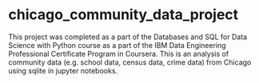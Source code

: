 # chicago_community_data_project
This project was completed as a part of the Databases and SQL for Data Science with Python course as a part of the IBM Data Engineering Professional Certificate Program in Coursera. This is an analysis of community data (e.g. school data, census data, crime data) from Chicago using sqlite in jupyter notebooks.

